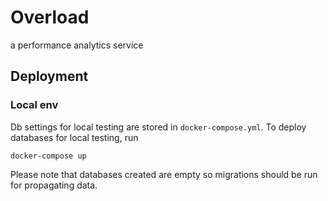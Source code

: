 # Overload

a performance analytics service

## Deployment
### Local env
Db settings for local testing are stored in `docker-compose.yml`.
To deploy databases for local testing, run
```
docker-compose up
```
Please note that databases created are empty so migrations should be run for propagating data.